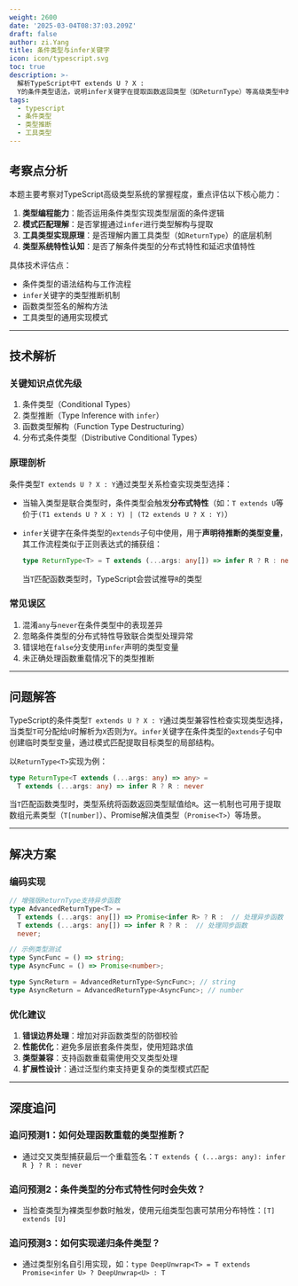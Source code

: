 ```yaml
---
weight: 2600
date: '2025-03-04T08:37:03.209Z'
draft: false
author: zi.Yang
title: 条件类型与infer关键字
icon: icon/typescript.svg
toc: true
description: >-
  解析TypeScript中T extends U ? X :
  Y的条件类型语法，说明infer关键字在提取函数返回类型（如ReturnType）等高级类型中的关键作用
tags:
  - typescript
  - 条件类型
  - 类型推断
  - 工具类型
---
```


## 考察点分析

本题主要考察对TypeScript高级类型系统的掌握程度，重点评估以下核心能力：

1. **类型编程能力**：能否运用条件类型实现类型层面的条件逻辑
2. **模式匹配理解**：是否掌握通过`infer`进行类型解构与提取
3. **工具类型实现原理**：是否理解内置工具类型（如`ReturnType`）的底层机制
4. **类型系统特性认知**：是否了解条件类型的分布式特性和延迟求值特性

具体技术评估点：

- 条件类型的语法结构与工作流程
- `infer`关键字的类型推断机制
- 函数类型签名的解构方法
- 工具类型的通用实现模式

---

## 技术解析

### 关键知识点优先级

1. 条件类型（Conditional Types）
2. 类型推断（Type Inference with `infer`）
3. 函数类型解构（Function Type Destructuring）
4. 分布式条件类型（Distributive Conditional Types）

### 原理剖析

条件类型`T extends U ? X : Y`通过类型关系检查实现类型选择：

- 当输入类型是联合类型时，条件类型会触发**分布式特性**（如：`T extends U`等价于`(T1 extends U ? X : Y) | (T2 extends U ? X : Y)`）
- `infer`关键字在条件类型的`extends`子句中使用，用于**声明待推断的类型变量**，其工作流程类似于正则表达式的捕获组：

  ```typescript
  type ReturnType<T> = T extends (...args: any[]) => infer R ? R : never
  ```

  当`T`匹配函数类型时，TypeScript会尝试推导`R`的类型

### 常见误区

1. 混淆`any`与`never`在条件类型中的表现差异
2. 忽略条件类型的分布式特性导致联合类型处理异常
3. 错误地在`false`分支使用`infer`声明的类型变量
4. 未正确处理函数重载情况下的类型推断

---

## 问题解答

TypeScript的条件类型`T extends U ? X : Y`通过类型兼容性检查实现类型选择，当类型`T`可分配给`U`时解析为`X`否则为`Y`。`infer`关键字在条件类型的`extends`子句中创建临时类型变量，通过模式匹配提取目标类型的局部结构。

以`ReturnType<T>`实现为例：

```typescript
type ReturnType<T extends (...args: any) => any> = 
  T extends (...args: any) => infer R ? R : never
```

当`T`匹配函数类型时，类型系统将函数返回类型赋值给`R`。这一机制也可用于提取数组元素类型（`T[number]`）、Promise解决值类型（`Promise<T>`）等场景。

---

## 解决方案

### 编码实现

```typescript
// 增强版ReturnType支持异步函数
type AdvancedReturnType<T> =
  T extends (...args: any[]) => Promise<infer R> ? R :  // 处理异步函数
  T extends (...args: any[]) => infer R ? R :  // 处理同步函数
  never;

// 示例类型测试
type SyncFunc = () => string;
type AsyncFunc = () => Promise<number>;

type SyncReturn = AdvancedReturnType<SyncFunc>; // string
type AsyncReturn = AdvancedReturnType<AsyncFunc>; // number
```

### 优化建议

1. **错误边界处理**：增加对非函数类型的防御校验
2. **性能优化**：避免多层嵌套条件类型，使用短路求值
3. **类型兼容**：支持函数重载需使用交叉类型处理
4. **扩展性设计**：通过泛型约束支持更复杂的类型模式匹配

---

## 深度追问

### 追问预测1：如何处理函数重载的类型推断？

- 通过交叉类型捕获最后一个重载签名：`T extends { (...args: any): infer R } ? R : never`

### 追问预测2：条件类型的分布式特性何时会失效？

- 当检查类型为裸类型参数时触发，使用元组类型包裹可禁用分布特性：`[T] extends [U]`

### 追问预测3：如何实现递归条件类型？

- 通过类型别名自引用实现，如：`type DeepUnwrap<T> = T extends Promise<infer U> ? DeepUnwrap<U> : T`
